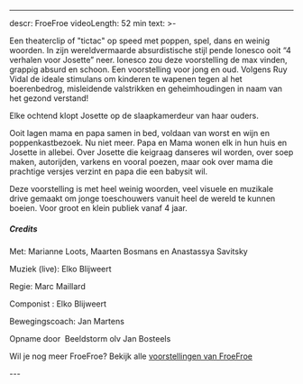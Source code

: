 
---
descr: FroeFroe
videoLength: 52 min
text: >-
  <p>Een theaterclip of "tictac" op speed met poppen, spel, dans en weinig woorden. In zijn wereldvermaarde absurdistische stijl pende Ionesco ooit “4 verhalen voor Josette” neer. Ionesco zou deze voorstelling de max vinden, grappig absurd en schoon. Een voorstelling voor jong en oud. Volgens Ruy Vidal de ideale stimulans om kinderen te wapenen tegen al het boerenbedrog, misleidende valstrikken en geheimhoudingen in naam van het gezond verstand!</p><p>Elke ochtend klopt Josette op de slaapkamerdeur van haar ouders.</p><p>Ooit lagen mama en papa samen in bed, voldaan van worst en wijn en poppenkastbezoek. Nu niet meer. Papa en Mama wonen elk in hun huis en Josette in allebei. Over Josette die keigraag danseres wil worden, over soep maken, autorijden, varkens en vooral poezen, maar ook over mama die prachtige versjes verzint en papa die een babysit wil.</p><p>Deze voorstelling is met heel weinig woorden, veel visuele en muzikale drive gemaakt om jonge toeschouwers vanuit heel de wereld te kunnen boeien. Voor groot en klein publiek vanaf 4 jaar.</p><h5>Credits</h5><p>Met: Marianne Loots, Maarten Bosmans en Anastassya Savitsky</p><p>Muziek (live): Elko Blijweert &nbsp;</p><p>Regie: Marc Maillard &nbsp;</p><p>Componist : Elko Blijweert &nbsp; </p><p>Bewegingscoach: Jan Martens</p><p>Opname door &nbsp;Beeldstorm olv Jan Bosteels</p><p>Wil je nog meer FroeFroe? Bekijk alle <a href="https://vimeopro.com/janbosteels/theater-froe-froe" target="_blank">voorstellingen van FroeFroe</a></p>
---
